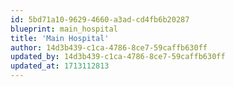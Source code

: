```yaml
---
id: 5bd71a10-9629-4660-a3ad-cd4fb6b20287
blueprint: main_hospital
title: 'Main Hospital'
author: 14d3b439-c1ca-4786-8ce7-59caffb630ff
updated_by: 14d3b439-c1ca-4786-8ce7-59caffb630ff
updated_at: 1713112813
---
```

